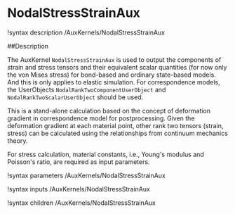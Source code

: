 # NodalStressStrainAux

!syntax description /AuxKernels/NodalStressStrainAux

##Description

The AuxKernel `NodalStressStrainAux` is used to output the components of strain and stress tensors and their equivalent scalar quantities (for now only the von Mises stress) for bond-based and ordinary state-based models. And this is only applies to elastic simulation. For correspondence models, the UserObjects `NodalRankTwoComponentUserObject` and `NodalRankTwoScalarUserObject` should be used.

This is a stand-alone calculation based on the concept of deformation gradient in correspondence model for postprocessing. Given the deformation gradient at each material point, other rank two tensors (strain, stress) can be calculated using the relationships from continuum mechanics theory.

For stress calculation, material constants, i.e., Young's modulus and Poisson's ratio, are required as input parameters.

!syntax parameters /AuxKernels/NodalStressStrainAux

!syntax inputs /AuxKernels/NodalStressStrainAux

!syntax children /AuxKernels/NodalStressStrainAux
